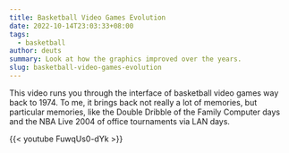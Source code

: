 ```yaml
---
title: Basketball Video Games Evolution
date: 2022-10-14T23:03:33+08:00
tags:
  - basketball
author: deuts
summary: Look at how the graphics improved over the years.
slug: basketball-video-games-evolution
---
```


This video runs you through the interface of basketball video games way back to 1974. To me, it brings back not really a lot of memories, but particular memories, like the Double Dribble of the Family Computer days and the NBA Live 2004 of office tournaments via LAN days.
  
{{< youtube FuwqUs0-dYk >}}
